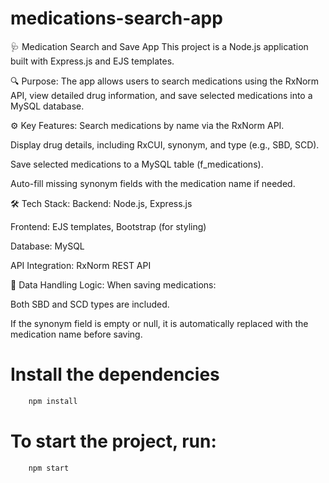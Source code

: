 # medications-search-app

🩺 Medication Search and Save App
This project is a Node.js application built with Express.js and EJS templates.

🔍 Purpose:
The app allows users to search medications using the RxNorm API, view detailed drug information, and save selected medications into a MySQL database.

⚙️ Key Features:
Search medications by name via the RxNorm API.

Display drug details, including RxCUI, synonym, and type (e.g., SBD, SCD).

Save selected medications to a MySQL table (f_medications).

Auto-fill missing synonym fields with the medication name if needed.

🛠️ Tech Stack:
Backend: Node.js, Express.js

Frontend: EJS templates, Bootstrap (for styling)

Database: MySQL

API Integration: RxNorm REST API

💾 Data Handling Logic:
When saving medications:

Both SBD and SCD types are included.

If the synonym field is empty or null, it is automatically replaced with the medication name before saving.

# Install the dependencies
```sh    
    npm install
```
# To start the project, run:
```sh    
    npm start
```
